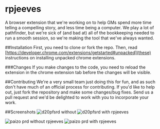 rpjeeves
========

A browser extension that we're working on to help GMs spend more time telling a compelling story, and less time being a computer. We play a lot of pathfinder, but we're sick of (and bad at) all of the bookkeeping needed to run a smooth session, so we're making the tool that we've always wanted.


##Installation
First, you need to clone or fork the repo. Then, read [https://developer.chrome.com/extensions/getstarted#unpacked](these) instructions on installing unpacked chrome extensions.

###Changes
If you make changes to the code, you need to reload the extension in the chrome extension tab before the changes will be visible.

##Contributing
We're a very small team just doing this for fun, and as such don't have much of an official process for contributing. If you'd like to help out, just fork the repository and make some changes/bug fixes. Send us a pull request and we'd be delighted to work with you to incorporate your work.

##Screenshots
![d20pfsrd without](http://i.imgur.com/X6vqjRI.png)
![d20pfsrd with rpjeeves](http://i.imgur.com/IU1BT4P.png)

![paizo prd without rpjeeves](http://i.imgur.com/WXpFWv1.png)
![paizo prd with rpjeeves](http://i.imgur.com/n9XKind.png)
